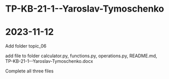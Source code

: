 # TP-KB-21-1--Yaroslav-Tymoschenko
# 2023-11-12

Add folder topic_06

add file to folder calculator.py, functions.py, operations.py, README.md, TP-KB-21-1--Yaroslav-Tymoschenko.docx

Complete all three files